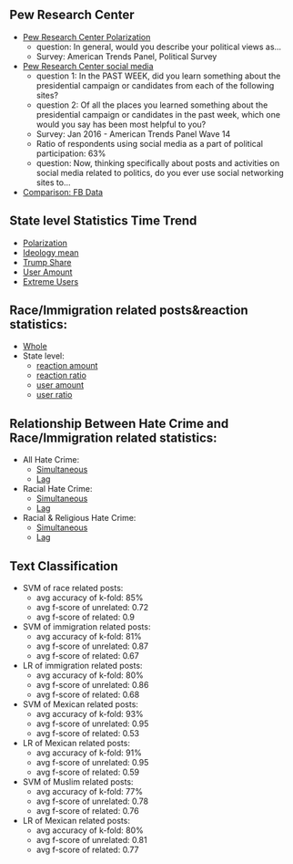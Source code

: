 ## Pew Research Center
* [Pew Research Center Polarization](https://github.com/p50042220/FB_hatecrime/tree/master/Plot/social_media)
  - question: In general, would you describe your political views as...
  - Survey: American Trends Panel, Political Survey
* [Pew Research Center social media](https://github.com/p50042220/FB_hatecrime/tree/master/Plot/polarization/pew_research_center)
  - question 1: In the PAST WEEK, did you learn something about the presidential campaign or candidates from each of the following sites?
  - question 2: Of all the places you learned something about the presidential campaign or candidates in the past week, which one would you say has been most helpful to you?
  - Survey: Jan 2016 - American Trends Panel Wave 14
  - Ratio of respondents using social media as a part of political participation: 63%
  - question: Now, thinking specifically about posts and activities on social media related to politics, do you ever use social networking sites to...
* [Comparison: FB Data](https://github.com/p50042220/FB_hatecrime/tree/master/Plot/polarization/FB/whole_time_reg)
## State level Statistics Time Trend
* [Polarization](https://github.com/p50042220/FB_hatecrime/tree/master/Plot/polarization/FB/polarization)
* [Ideology mean](https://github.com/p50042220/FB_hatecrime/tree/master/Plot/polarization/FB/ideology)
* [Trump Share](https://github.com/p50042220/FB_hatecrime/tree/master/Plot/polarization/FB/trump_share)
* [User Amount](https://github.com/p50042220/FB_hatecrime/tree/master/Plot/polarization/FB/user_amount)
* [Extreme Users](https://github.com/p50042220/FB_hatecrime/tree/master/Plot/polarization/FB/extreme_ratio)
## Race/Immigration related posts&reaction statistics:
* [Whole](https://github.com/p50042220/FB_hatecrime/tree/master/Plot/immigration_race/whole)
* State level:
  - [reaction amount](https://github.com/p50042220/FB_hatecrime/tree/master/Plot/immigration_race/state_like_amount)
  - [reaction ratio](https://github.com/p50042220/FB_hatecrime/tree/master/Plot/immigration_race/state_like_ratio)
  - [user amount](https://github.com/p50042220/FB_hatecrime/tree/master/Plot/immigration_race/state_user_amount)
  - [user ratio](https://github.com/p50042220/FB_hatecrime/tree/master/Plot/immigration_race/state_user_ratio)
## Relationship Between Hate Crime and Race/Immigration related statistics:
* All Hate Crime:
  - [Simultaneous](https://github.com/p50042220/FB_hatecrime/tree/master/Plot/Hate%20Crime/hate_crime/current)
  - [Lag](https://github.com/p50042220/FB_hatecrime/tree/master/Plot/Hate%20Crime/hate_crime/lag)
* Racial Hate Crime:
  - [Simultaneous](https://github.com/p50042220/FB_hatecrime/tree/master/Plot/Hate%20Crime/racial_crime/current)
  - [Lag](https://github.com/p50042220/FB_hatecrime/tree/master/Plot/Hate%20Crime/racial_crime/lag)
* Racial & Religious Hate Crime:
  - [Simultaneous](https://github.com/p50042220/FB_hatecrime/tree/master/Plot/Hate%20Crime/racial_broad_crime/current)
  - [Lag](https://github.com/p50042220/FB_hatecrime/tree/master/Plot/Hate%20Crime/racial_broad_crime/lag)
## Text Classification
* SVM of race related posts: 
  - avg accuracy of k-fold: 85%
  - avg f-score of unrelated: 0.72
  - avg f-score of related: 0.9
* SVM of immigration related posts: 
  - avg accuracy of k-fold: 81%
  - avg f-score of unrelated: 0.87
  - avg f-score of related: 0.67
* LR of immigration related posts: 
  - avg accuracy of k-fold: 80%
  - avg f-score of unrelated: 0.86
  - avg f-score of related: 0.68
* SVM of Mexican related posts: 
  - avg accuracy of k-fold: 93%
  - avg f-score of unrelated: 0.95
  - avg f-score of related: 0.53
* LR of Mexican related posts: 
  - avg accuracy of k-fold: 91%
  - avg f-score of unrelated: 0.95
  - avg f-score of related: 0.59
* SVM of Muslim related posts: 
  - avg accuracy of k-fold: 77%
  - avg f-score of unrelated: 0.78
  - avg f-score of related: 0.76
* LR of Mexican related posts: 
  - avg accuracy of k-fold: 80%
  - avg f-score of unrelated: 0.81
  - avg f-score of related: 0.77
